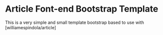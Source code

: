 # Article Font-end Bootstrap Template

This is a very simple and small template bootstrap based to use with [williamespindola/article]
